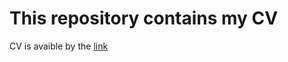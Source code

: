 # This repository contains my CV
CV is avaible by the [link](https://github.com/andreyam1975/rsschool-cv/cv)
